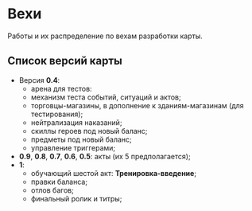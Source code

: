 # Вехи
Работы и их распределение по вехам разработки карты.

## Список версий карты
* Версия **0.4**:
   * арена для тестов:
   * механизм теста событий, ситуаций и актов;
   * торговцы-магазины, в дополнение к зданиям-магазинам (для тестирования);
   * нейтрализация наказаний;
   * скиллы героев под новый баланс;
   * предметы под новый баланс;
   * управление триггерами;
* **0.9**, **0.8**, **0.7**, **0.6**, **0.5**: акты (их 5 предполагается);
* **1**:
   * обучающий шестой акт: **Тренировка-введение**;
   * правки баланса;
   * отлов багов;
   * финальный ролик и титры;